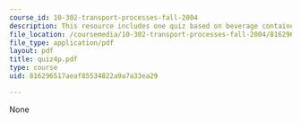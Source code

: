 ```yaml
---
course_id: 10-302-transport-processes-fall-2004
description: This resource includes one quiz based on beverage container.
file_location: /coursemedia/10-302-transport-processes-fall-2004/816296517aeaf85534822a9a7a33ea29_quiz4p.pdf
file_type: application/pdf
layout: pdf
title: quiz4p.pdf
type: course
uid: 816296517aeaf85534822a9a7a33ea29

---
```

None